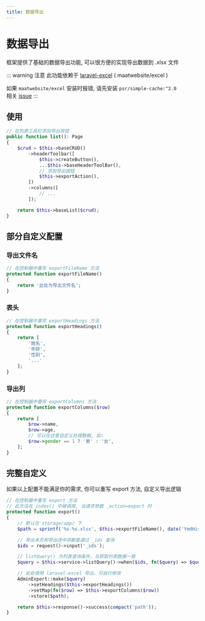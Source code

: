 ```yaml
---
title: 数据导出
---
```


# 数据导出

框架提供了基础的数据导出功能, 可以很方便的实现导出数据到 .xlsx 文件

::: warning 注意
此功能依赖于 [laravel-excel](https://docs.laravel-excel.com) ( maatwebsite/excel )<br>

如果 `maatwebsite/excel` 安装时报错, 请先安装 `psr/simple-cache:^2.0`<br>
相关 [issue](https://github.com/SpartnerNL/Laravel-Excel/issues/3815)
:::

## 使用

```php
// 在列表工具栏添加导出按钮
public function list(): Page
{
    $crud = $this->baseCRUD()
        ->headerToolbar([
            $this->createButton(),
            ...$this->baseHeaderToolBar(),
            // 添加导出按钮
            $this->exportAction(),
        ])
        ->columns([
            // ...
        ]);

    return $this->baseList($crud);
}

```

## 部分自定义配置

### 导出文件名

```php
// 在控制器中重写 exportFileName 方法
protected function exportFileName()
{
    return '此处为导出文件名';
}
```

### 表头

```php
// 在控制器中重写 exportHeadings 方法
protected function exportHeadings()
{
    return [
        '姓名',
        '年龄',
        '性别',
        '...'
    ];
}
```

### 导出列

```php
// 在控制器中重写 exportColumns 方法
protected function exportColumns($row)
{
    return [
        $row->name,
        $row->age,
        // 可以在这里自定义处理数据, 如:
        $row->gender == 1 ? '男' : '女',
    ];
}
```

## 完整自定义

如果以上配置不能满足你的需求, 你可以重写 export 方法, 自定义导出逻辑

```php
// 在控制器中重写 export 方法
// 此方法在 index() 中被调用, 当请求参数 _action=export 时
protected function export()
{
    // 默认在 storage/app/ 下
    $path = sprintf('%s-%s.xlsx', $this->exportFileName(), date('YmdHis'));

    // 导出本页和导出选中项都是通过 _ids 查询
    $ids = request()->input('_ids');

    // listQuery() 为列表查询条件，与获取列表数据一致
    $query = $this->service->listQuery()->when($ids, fn($query) => $query->whereIn('id', explode(',', $ids)));

    // 此处使用 laravel-excel 导出，可自行修改
    AdminExport::make($query)
        ->setHeadings($this->exportHeadings())
        ->setMap(fn($row) => $this->exportColumns($row))
        ->store($path);

    return $this->response()->success(compact('path'));
}
```